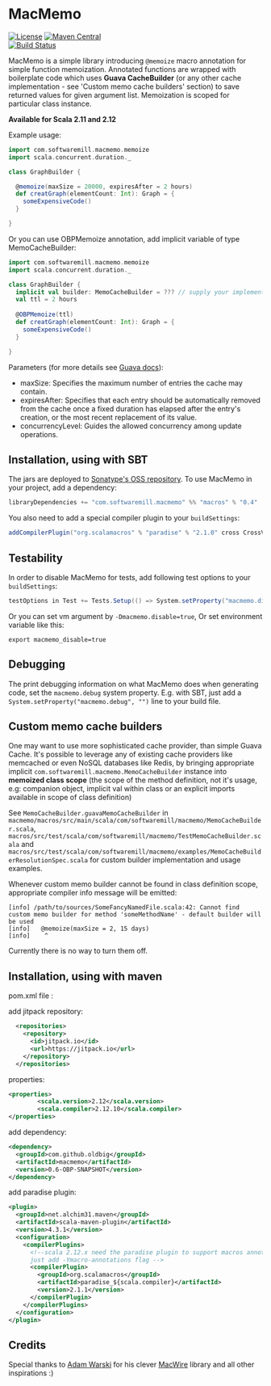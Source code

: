 MacMemo
=======
[![License](https://img.shields.io/badge/License-Apache%202.0-blue.svg)](https://opensource.org/licenses/Apache-2.0)
[![Maven Central](https://maven-badges.herokuapp.com/maven-central/com.softwaremill.macmemo/macros_2.12/badge.svg)](https://maven-badges.herokuapp.com/maven-central/com.softwaremill.macmemo/macros_2.12)  
[![Build Status](https://travis-ci.org/kciesielski/macmemo.svg?branch=master)](https://travis-ci.org/kciesielski/macmemo)

MacMemo is a simple library introducing `@memoize` macro annotation for simple function memoization. 
Annotated functions are wrapped with boilerplate code which uses **Guava CacheBuilder** 
(or any other cache implementation - see 'Custom memo cache builders' section) to save 
returned values for given argument list. Memoization is scoped for particular class instance.    

**Available for Scala 2.11 and 2.12**

Example usage:  
````scala
import com.softwaremill.macmemo.memoize
import scala.concurrent.duration._

class GraphBuilder {

  @memoize(maxSize = 20000, expiresAfter = 2 hours)
  def creatGraph(elementCount: Int): Graph = {
    someExpensiveCode()
  }

}
````
Or you can use OBPMemoize annotation, add implicit variable of type MemoCacheBuilder:
````scala
import com.softwaremill.macmemo.memoize
import scala.concurrent.duration._

class GraphBuilder {
  implicit val builder: MemoCacheBuilder = ??? // supply your implementation
  val ttl = 2 hours
  
  @OBPMemoize(ttl)
  def creatGraph(elementCount: Int): Graph = {
    someExpensiveCode()
  }

}
````

Parameters (for more details see [Guava docs](http://docs.guava-libraries.googlecode.com/git/javadoc/com/google/common/cache/CacheBuilder.html)):
* maxSize: Specifies the maximum number of entries the cache may contain.
* expiresAfter: Specifies that each entry should be automatically removed from the cache once a fixed duration has elapsed after the entry's creation, or the most recent replacement of its value.
* concurrencyLevel: Guides the allowed concurrency among update operations.

Installation, using with SBT
----------------------------

The jars are deployed to [Sonatype's OSS repository](https://oss.sonatype.org/content/repositories/releases/com/softwaremill/macmemo/).
To use MacMemo in your project, add a dependency:

````scala
libraryDependencies += "com.softwaremill.macmemo" %% "macros" % "0.4"
````

You also need to add a special compiler plugin to your `buildSettings`:

````scala
addCompilerPlugin("org.scalamacros" % "paradise" % "2.1.0" cross CrossVersion.full)
````

Testability
---------
In order to disable MacMemo for tests, add following test options to your `buildSettings`:
````scala
testOptions in Test += Tests.Setup(() => System.setProperty("macmemo.disable", "true"))
````
Or you can set vm argument by ```-Dmacmemo.disable=true```, Or set environment variable like this:
````shell
export macmemo_disable=true
````

Debugging
---------

The print debugging information on what MacMemo does when generating code, set the
`macmemo.debug` system property. E.g. with SBT, just add a `System.setProperty("macmemo.debug", "")` line to your
build file.

Custom memo cache builders
---------

One may want to use more sophisticated cache provider, than simple Guava Cache. 
It's possible to leverage any of existing cache providers like memcached or even NoSQL databases like Redis, 
by bringing appropriate implicit `com.softwaremill.macmemo.MemoCacheBuilder` instance into 
**memoized class scope** (the scope of the method definition, not it's usage, e.g: companion object, implicit val within class 
or an explicit imports available in scope of class definition)
 
See `MemoCacheBuilder.guavaMemoCacheBuilder` in `macmemo/macros/src/main/scala/com/softwaremill/macmemo/MemoCacheBuilder.scala`, 
`macros/src/test/scala/com/softwaremill/macmemo/TestMemoCacheBuilder.scala` and  
`macros/src/test/scala/com/softwaremill/macmemo/examples/MemoCacheBuilderResolutionSpec.scala` 
for custom builder implementation and usage examples.

Whenever custom memo builder cannot be found in class definition scope, appropriate compiler info message will be emitted:
```
[info] /path/to/sources/SomeFancyNamedFile.scala:42: Cannot find custom memo builder for method 'someMethodName' - default builder will be used
[info]   @memoize(maxSize = 2, 15 days)
[info]    ^
```
Currently there is no way to turn them off.

Installation, using with maven
----------------------------
pom.xml file :

add jitpack repository:
````xml
  <repositories>
    <repository>
      <id>jitpack.io</id>
      <url>https://jitpack.io</url>
    </repository>
  </repositories>
````

properties:
````xml
<properties>
        <scala.version>2.12</scala.version>
        <scala.compiler>2.12.10</scala.compiler>
</properties>
````
add dependency:
````xml
<dependency>
  <groupId>com.github.oldbig</groupId>
  <artifactId>macmemo</artifactId>
  <version>0.6-OBP-SNAPSHOT</version>
</dependency>
````

add paradise plugin:
````xml
<plugin>
  <groupId>net.alchim31.maven</groupId>
  <artifactId>scala-maven-plugin</artifactId>
  <version>4.3.1</version>
  <configuration>
    <compilerPlugins>
      <!--scala 2.12.x need the paradise plugin to support macros annotation, 2.13.x value not need this plugin,
      just add -Ymacro-annotations flag -->
      <compilerPlugin>
        <groupId>org.scalamacros</groupId>
        <artifactId>paradise_${scala.compiler}</artifactId>
        <version>2.1.1</version>
      </compilerPlugin>
    </compilerPlugins>
  </configuration>
</plugin>
````


Credits
-------

Special thanks to [Adam Warski](http://www.warski.org/blog/) for his clever [MacWire](https://github.com/adamw/macwire) library and all other inspirations :)
